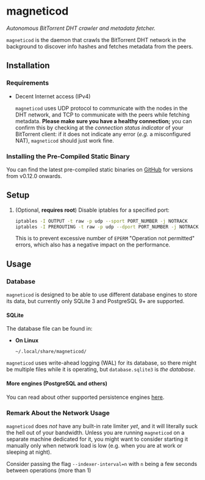 # magneticod
*Autonomous BitTorrent DHT crawler and metadata fetcher.*

<code>magneticod</code> is the daemon that crawls the BitTorrent DHT network in the background to discover info hashes and
fetches metadata from the peers.

## Installation

### Requirements
- Decent Internet access (IPv4)

  <code>magneticod</code> uses UDP protocol to communicate with the nodes in the DHT network, and TCP to communicate with the
  peers while fetching metadata. **Please make sure you have a healthy connection;** you can confirm this by checking at
  the *connection status indicator* of your BitTorrent client: if it does not indicate any error (*e.g.* a misconfigured NAT),
  <code>magneticod</code> should just work fine.

### Installing the Pre-Compiled Static Binary
You can find the latest pre-compiled static binaries on [GitHub](https://github.com/ez-me/magnetico/releases)
for versions from v0.12.0 onwards. 

## Setup
1. (Optional, **requires root**) Disable iptables for a specified port:
   
   ```bash
   iptables -I OUTPUT -t raw -p udp --sport PORT_NUMBER -j NOTRACK
   iptables -I PREROUTING -t raw -p udp --dport PORT_NUMBER -j NOTRACK
   ```
   
   This is to prevent excessive number of ``EPERM`` "Operation not permitted" errors, which also has a negative impact
   on the performance.

## Usage
### Database
<code>magneticod</code> is designed to be able to use different database engines to store its data, but
currently only SQLite 3 and PostgreSQL 9+ are supported.

#### SQLite

The database file can be found in:

- **On Linux**

      ~/.local/share/magneticod/

<code>magneticod</code> uses write-ahead logging (WAL) for its database, so there might be multiple
files while it is operating, but <code>database.sqlite3</code> is *the database*.

#### More engines (PostgreSQL and others)

You can read about other supported persistence engines [here](pkg/README.md).
  
### Remark About the Network Usage
<code>magneticod</code> does *not* have any built-in rate limiter *yet*, and it will literally suck the hell out of your
bandwidth. Unless you are running <code>magneticod</code> on a separate machine dedicated for it, you might want to consider
starting it manually only when network load is low (e.g. when you are at work or sleeping at night).

Consider passing the flag <code>--indexer-interval=n</code>
with <code>n</code> being a few seconds between operations (more than 1)
